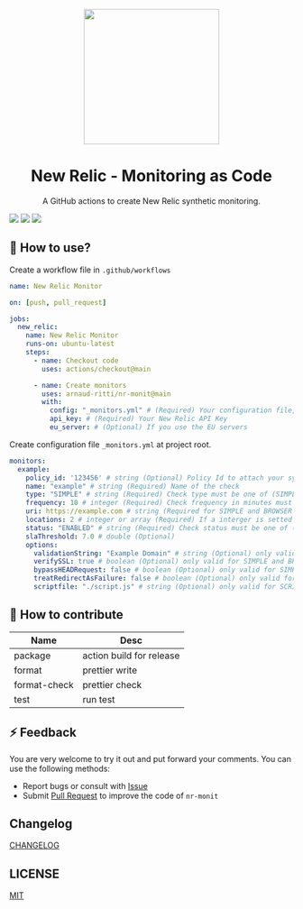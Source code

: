<p align="center">
  <img width="240" src="https://cdn.cdnlogo.com/logos/n/59/new-relic.svg" />
</p>
<h1 align="center">New Relic - Monitoring as Code</h1>
<div align="center">
A GitHub actions to create New Relic synthetic monitoring.
</div>

![](https://img.shields.io/github/workflow/status/arnaud-ritti/nr-monit/CI?style=flat-square)
[![](https://img.shields.io/badge/marketplace-new--relic--monitoring--as--code-blueviolet?style=flat-square)](https://github.com/marketplace/actions/new-relic-monitoring-as-code)
[![](https://img.shields.io/github/v/release/arnaud-ritti/nr-monit?style=flat-square&color=orange)](https://github.com/arnaud-ritti/nr-monit/releases)

## 🚀 How to use?

Create a workflow file in `.github/workflows`

```yaml
name: New Relic Monitor

on: [push, pull_request]

jobs:
  new_relic:
    name: New Relic Monitor
    runs-on: ubuntu-latest
    steps:
      - name: Checkout code
        uses: actions/checkout@main

      - name: Create monitors
        uses: arnaud-ritti/nr-monit@main
        with:
          config: "_monitors.yml" # (Required) Your configuration file, default : _monitors.yml
          api_key: # (Required) Your New Relic API Key
          eu_server: # (Optional) If you use the EU servers
```

Create configuration file `_monitors.yml` at project root.


```yaml
monitors:
  example:
    policy_id: '123456' # string (Optional) Policy Id to attach your synthetic monitoring only location failure conditions will be updated
    name: "example" # string (Required) Name of the check
    type: "SIMPLE" # string (Required) Check type must be one of (SIMPLE, BROWSER, SCRIPT_API, SCRIPT_BROWSER)
    frequency: 10 # integer (Required) Check frequency in minutes must be one of (1, 5, 10, 15, 30, 60, 360, 720, or 1440)
    uri: https://example.com # string (Required for SIMPLE and BROWSER type) URI to check
    locations: 2 # integer or array (Required) If a interger is setted we will use random locations but if your use an array you must add New Relic's server, please check https://docs.newrelic.com/docs/apis/synthetics-rest-api/monitor-examples/manage-synthetics-monitors-rest-api/#list-locations
    status: "ENABLED" # string (Required) Check status must be one of (ENABLED, MUTED, DISABLED)
    slaThreshold: 7.0 # double (Optional)
    options:
      validationString: "Example Domain" # string (Optional) only valid for SIMPLE and BROWSER types
      verifySSL: true # boolean (Optional) only valid for SIMPLE and BROWSER types
      bypassHEADRequest: false # boolean (Optional) only valid for SIMPLE types
      treatRedirectAsFailure: false # boolean (Optional) only valid for SIMPLE types
      scriptfile: "./script.js" # string (Optional) only valid for SCRIPT_API and SCRIPT_BROWSER types
```


## 🤖 How to contribute

| Name | Desc |
| -- | -- |
| package | action build for release |
| format | prettier write |
| format-check | prettier check |
| test | run test |

## ⚡ Feedback

You are very welcome to try it out and put forward your comments. You can use the following methods:

- Report bugs or consult with [Issue](https://github.com/arnaud-ritti/nr-monit/issues)
- Submit [Pull Request](https://github.com/arnaud-ritti/nr-monit/pulls) to improve the code of `nr-monit`

## Changelog

[CHANGELOG](./CHANGELOG.md)

## LICENSE

[MIT](./LICENSE)
